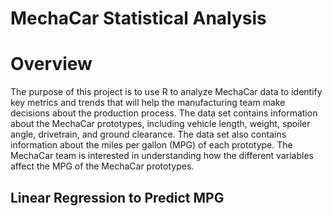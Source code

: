 # MechaCar Statistical Analysis

# Overview
The purpose of this project is to use R to analyze MechaCar data to identify key metrics and trends that will help the manufacturing team make decisions about the production process. The data set contains information about the MechaCar prototypes, including vehicle length, weight, spoiler angle, drivetrain, and ground clearance. The data set also contains information about the miles per gallon (MPG) of each prototype. The MechaCar team is interested in understanding how the different variables affect the MPG of the MechaCar prototypes.

## Linear Regression to Predict MPG
